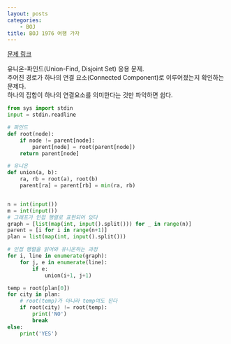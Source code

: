 ```yaml
---
layout: posts
categories:
    - BOJ
title: BOJ 1976 여행 가자
---
```


[문제 링크](https://www.acmicpc.net/problem/1976)

유니온-파인드(Union-Find, Disjoint Set) 응용 문제.  
주어진 경로가 하나의 연결 요소(Connected Component)로 이루어졌는지 확인하는 문제다.  
하나의 집합이 하나의 연결요소를 의미한다는 것만 파악하면 쉽다.

```python
from sys import stdin
input = stdin.readline

# 파인드
def root(node):
    if node != parent[node]:
        parent[node] = root(parent[node])
    return parent[node]

# 유니온
def union(a, b):
    ra, rb = root(a), root(b)
    parent[ra] = parent[rb] = min(ra, rb)


n = int(input())
m = int(input())
# 그래프가 인접 행렬로 표현되어 있다
graph = [list(map(int, input().split())) for _ in range(n)]
parent = [i for i in range(n+1)]
plan = list(map(int, input().split()))

# 인접 행렬을 읽어와 유니온하는 과정
for i, line in enumerate(graph):
    for j, e in enumerate(line):
        if e:
            union(i+1, j+1)

temp = root(plan[0])
for city in plan:
    # root(temp)가 아니라 temp여도 된다
    if root(city) != root(temp):
        print('NO')
        break
else:
    print('YES')
```
